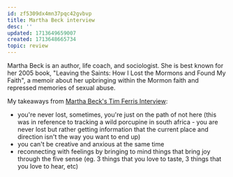 ```yaml
---
id: zf5309dx4mn37pqc42gvbvp
title: Martha Beck interview
desc: ''
updated: 1713649659007
created: 1713648665734
topic: review
---
```


Martha Beck is an author, life coach, and sociologist. She is best known for her 2005 book, "Leaving the Saints: How I Lost the Mormons and Found My Faith", a memoir about her upbringing within the Mormon faith and repressed memories of sexual abuse. 

My takeaways from [Martha Beck's Tim Ferris Interview](https://overcast.fm/+KebstaxP8):

- you're never lost, sometimes, you're just on the path of not here (this was in reference to tracking a wild porcupine in south africa - you are never lost but rather getting information that the current place and direction isn't the way you want to end up)
- you can't be creative and anxious at the same time
- reconnecting with feelings by bringing to mind things that bring joy through the five sense (eg. 3 things that you love to taste, 3 things that you love to hear, etc) 
